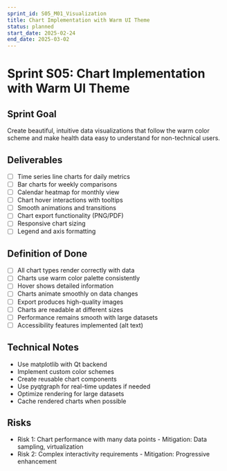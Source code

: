 ```yaml
---
sprint_id: S05_M01_Visualization
title: Chart Implementation with Warm UI Theme
status: planned
start_date: 2025-02-24
end_date: 2025-03-02
---
```


# Sprint S05: Chart Implementation with Warm UI Theme

## Sprint Goal
Create beautiful, intuitive data visualizations that follow the warm color scheme and make health data easy to understand for non-technical users.

## Deliverables
- [ ] Time series line charts for daily metrics
- [ ] Bar charts for weekly comparisons
- [ ] Calendar heatmap for monthly view
- [ ] Chart hover interactions with tooltips
- [ ] Smooth animations and transitions
- [ ] Chart export functionality (PNG/PDF)
- [ ] Responsive chart sizing
- [ ] Legend and axis formatting

## Definition of Done
- [ ] All chart types render correctly with data
- [ ] Charts use warm color palette consistently
- [ ] Hover shows detailed information
- [ ] Charts animate smoothly on data changes
- [ ] Export produces high-quality images
- [ ] Charts are readable at different sizes
- [ ] Performance remains smooth with large datasets
- [ ] Accessibility features implemented (alt text)

## Technical Notes
- Use matplotlib with Qt backend
- Implement custom color schemes
- Create reusable chart components
- Use pyqtgraph for real-time updates if needed
- Optimize rendering for large datasets
- Cache rendered charts when possible

## Risks
- Risk 1: Chart performance with many data points - Mitigation: Data sampling, virtualization
- Risk 2: Complex interactivity requirements - Mitigation: Progressive enhancement